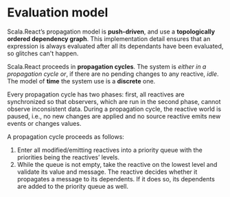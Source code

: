 # Evaluation model

Scala.React’s propagation model is **push-driven**, and use a **topologically ordered dependency graph**. This implementation detail ensures that an expression is always evaluated after all its dependants have been evaluated, so glitches can't happen.

Scala.React proceeds in **propagation cycles**. The system is *either in a propagation cycle or*, if there are no pending changes to any reactive, *idle*. The model of **time** the system use is a **discrete** one.

Every propagation cycle has two phases: first, all reactives are synchronized so that observers, which are run in the second phase, cannot observe inconsistent data. During a propagation cycle, the reactive world is paused, i.e., no new changes are applied and no source reactive emits new events or changes values.

A propagation cycle proceeds as follows:

1. Enter all modified/emitting reactives into a priority queue with the priorities being the reactives’ levels.
2. While the queue is not empty, take the reactive on the lowest level and validate its value and message. The reactive decides whether it propagates a message to its dependents. If it does so, its dependents are added to the priority queue as well.

